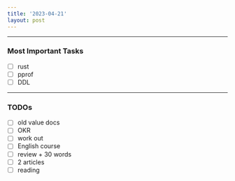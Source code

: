 ```yaml
---
title: '2023-04-21'
layout: post
---
```


---

### Most Important Tasks

- [ ] rust
- [ ] pprof
- [ ] DDL

---

### TODOs

- [ ] old value docs
- [ ] OKR
- [ ] work out
- [ ] English course
- [ ] review + 30 words
- [ ] 2 articles
- [ ] reading
